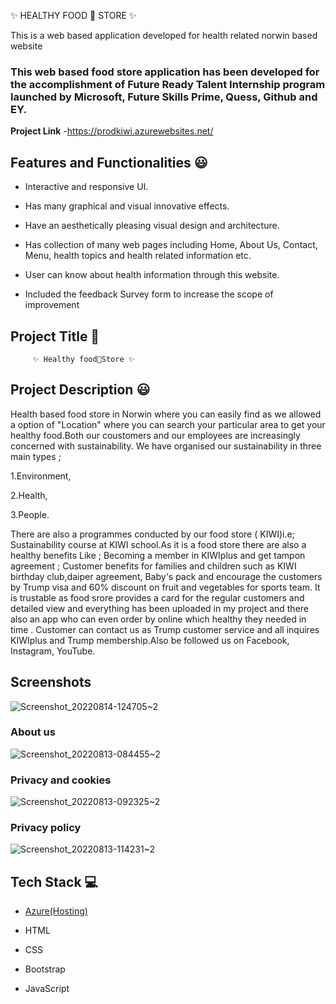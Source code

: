 
✨ HEALTHY FOOD 🍞 STORE ✨

This is a web based application developed for health related norwin based website 

### This web based food store application has been developed for the accomplishment of Future Ready Talent Internship program launched by Microsoft, Future Skills Prime, Quess, Github and EY.

**Project Link** -https://prodkiwi.azurewebsites.net/

## Features and Functionalities 😃

- Interactive and responsive UI.

- Has many graphical and visual innovative effects.

- Have an aesthetically pleasing visual design and architecture.

- Has collection of many web pages including Home, About Us, Contact, Menu, health topics and health related information etc.

- User can know about health information through this website.

- Included the feedback Survey form to increase the scope of improvement 
## Project Title 🧐
         ✨ Healthy food🍞Store ✨
## Project Description 😃

Health based food store in Norwin where you can easily find as we allowed a option of "Location" where you can search your particular area to get your healthy food.Both our coustomers and our employees are increasingly concerned with sustainability. We have organised our sustainability in three main types ;

1.Environment,

2.Health,

3.People.

There are also a programmes conducted by our food store ( KIWI)i.e; Sustainability course at KIWI school.As it is a food store there are also a healthy benefits Like ; Becoming a member in KIWIplus and get tampon agreement ; Customer benefits for families and children such as KIWI birthday club,daiper agreement, Baby's pack and encourage the customers by Trump visa and 60% discount on fruit and vegetables for sports team. It is trustable as food srore provides a card for the regular customers and detailed view and everything has been uploaded in my project and there also an app who can even order by online which healthy they needed in time . Customer can contact us as Trump customer service and all inquires KIWIplus and Trump membership.Also be followed us on Facebook, Instagram, YouTube.

## Screenshots
![Screenshot_20220814-124705~2](https://user-images.githubusercontent.com/110820099/184526631-67480a00-2d5a-44cc-bdd1-69843e609ed9.jpg)

### About us 
![Screenshot_20220813-084455~2](https://user-images.githubusercontent.com/110820099/184526772-5ceb7893-bd76-4000-8ef4-5b556ea90741.jpg)

### Privacy and cookies 
![Screenshot_20220813-092325~2](https://user-images.githubusercontent.com/110820099/184526846-6044d043-5bbb-46f7-9e7f-700138b9a7c9.jpg)

### Privacy policy 
![Screenshot_20220813-114231~2](https://user-images.githubusercontent.com/110820099/184526921-acc12d37-f59b-434d-a38d-c03527b1dcac.jpg)

## Tech Stack 💻

- [Azure(Hosting)](https://azure.microsoft.com/en-in/features/azure-portal/)

- HTML

- CSS

- Bootstrap

- JavaScript



 






